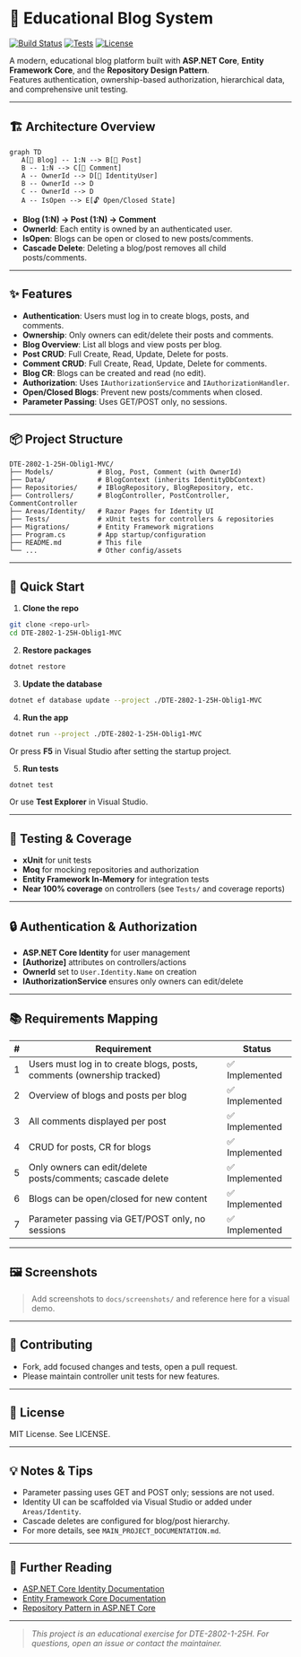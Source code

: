 ﻿
# 🚀 Educational Blog System

[![Build Status](https://img.shields.io/badge/build-passing-brightgreen.svg)](https://github.com/your-repo/actions)
[![Tests](https://img.shields.io/badge/tests-100%25-brightgreen.svg)](https://github.com/your-repo/actions)
[![License](https://img.shields.io/badge/license-MIT-blue.svg)](LICENSE)

A modern, educational blog platform built with **ASP.NET Core**, **Entity Framework Core**, and the **Repository Design Pattern**.  
Features authentication, ownership-based authorization, hierarchical data, and comprehensive unit testing.

---

## 🏗️ Architecture Overview

```mermaid
graph TD
   A[📝 Blog] -- 1:N --> B[📄 Post]
   B -- 1:N --> C[💬 Comment]
   A -- OwnerId --> D[👤 IdentityUser]
   B -- OwnerId --> D
   C -- OwnerId --> D
   A -- IsOpen --> E[🔓 Open/Closed State]
```

- **Blog (1:N) → Post (1:N) → Comment**
- **OwnerId**: Each entity is owned by an authenticated user.
- **IsOpen**: Blogs can be open or closed to new posts/comments.
- **Cascade Delete**: Deleting a blog/post removes all child posts/comments.

---

## ✨ Features

- **Authentication**: Users must log in to create blogs, posts, and comments.
- **Ownership**: Only owners can edit/delete their posts and comments.
- **Blog Overview**: List all blogs and view posts per blog.
- **Post CRUD**: Full Create, Read, Update, Delete for posts.
- **Comment CRUD**: Full Create, Read, Update, Delete for comments.
- **Blog CR**: Blogs can be created and read (no edit).
- **Authorization**: Uses `IAuthorizationService` and `IAuthorizationHandler`.
- **Open/Closed Blogs**: Prevent new posts/comments when closed.
- **Parameter Passing**: Uses GET/POST only, no sessions.

---

## 📦 Project Structure

```
DTE-2802-1-25H-Oblig1-MVC/
├── Models/           # Blog, Post, Comment (with OwnerId)
├── Data/             # BlogContext (inherits IdentityDbContext)
├── Repositories/     # IBlogRepository, BlogRepository, etc.
├── Controllers/      # BlogController, PostController, CommentController
├── Areas/Identity/   # Razor Pages for Identity UI
├── Tests/            # xUnit tests for controllers & repositories
├── Migrations/       # Entity Framework migrations
├── Program.cs        # App startup/configuration
├── README.md         # This file
└── ...               # Other config/assets
```

---

## 🚦 Quick Start

1. **Clone the repo**
  ```sh
  git clone <repo-url>
  cd DTE-2802-1-25H-Oblig1-MVC
  ```
2. **Restore packages**
  ```sh
  dotnet restore
  ```
3. **Update the database**
  ```sh
  dotnet ef database update --project ./DTE-2802-1-25H-Oblig1-MVC
  ```
4. **Run the app**
  ```sh
  dotnet run --project ./DTE-2802-1-25H-Oblig1-MVC
  ```
  Or press **F5** in Visual Studio after setting the startup project.

5. **Run tests**
  ```sh
  dotnet test
  ```
  Or use **Test Explorer** in Visual Studio.

---

## 🧪 Testing & Coverage

- **xUnit** for unit tests
- **Moq** for mocking repositories and authorization
- **Entity Framework In-Memory** for integration tests
- **Near 100% coverage** on controllers (see `Tests/` and coverage reports)

---

## 🔒 Authentication & Authorization

- **ASP.NET Core Identity** for user management
- **[Authorize]** attributes on controllers/actions
- **OwnerId** set to `User.Identity.Name` on creation
- **IAuthorizationService** ensures only owners can edit/delete

---

## 📚 Requirements Mapping

| # | Requirement                                                                 | Status      |
|---|----------------------------------------------------------------------------|-------------|
| 1 | Users must log in to create blogs, posts, comments (ownership tracked)      | ✅ Implemented |
| 2 | Overview of blogs and posts per blog                                        | ✅ Implemented |
| 3 | All comments displayed per post                                             | ✅ Implemented |
| 4 | CRUD for posts, CR for blogs                                                | ✅ Implemented |
| 5 | Only owners can edit/delete posts/comments; cascade delete                  | ✅ Implemented |
| 6 | Blogs can be open/closed for new content                                    | ✅ Implemented |
| 7 | Parameter passing via GET/POST only, no sessions                            | ✅ Implemented |

---

## 🖼️ Screenshots

> Add screenshots to `docs/screenshots/` and reference here for a visual demo.

---

## 🤝 Contributing

- Fork, add focused changes and tests, open a pull request.
- Please maintain controller unit tests for new features.

---

## 📄 License

MIT License. See LICENSE.

---

## 💡 Notes & Tips

- Parameter passing uses GET and POST only; sessions are not used.
- Identity UI can be scaffolded via Visual Studio or added under `Areas/Identity`.
- Cascade deletes are configured for blog/post hierarchy.
- For more details, see `MAIN_PROJECT_DOCUMENTATION.md`.

---

## 📖 Further Reading

- [ASP.NET Core Identity Documentation](https://learn.microsoft.com/en-us/aspnet/core/security/authentication/identity)
- [Entity Framework Core Documentation](https://learn.microsoft.com/en-us/ef/core/)
- [Repository Pattern in ASP.NET Core](https://docs.microsoft.com/en-us/aspnet/core/fundamentals/repository-pattern)

---

> _This project is an educational exercise for DTE-2802-1-25H. For questions, open an issue or contact the maintainer._